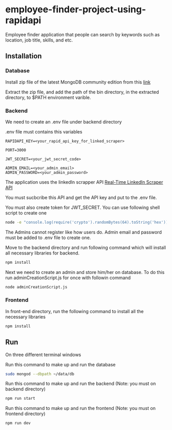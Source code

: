 # employee-finder-project-using-rapidapi


Employee finder application that people can search by keywords such as location, job title, skills, and etc.


## Installation

### Database

Install zip file of the latest MongoDB community edition from this [link](https://www.mongodb.com/try/download/community)

Extract the zip file, and add the path of the bin directory, in the extracted directory, to $PATH environment varible.


### Backend


We need to create an .env file under backend directory

.env file must contains this variables

```.env
RAPIDAPI_KEY=<your_rapid_api_key_for_linked_scraper>

PORT=3000

JWT_SECRET=<your_jwt_secret_code>

ADMIN_EMAIL=<your_admin_email>
ADMIN_PASSWORD=<your_admin_password>
```

The application uses the linkedIn scrapper API [Real-Time LinkedIn Scraper API](https://rapidapi.com/rockapis-rockapis-default/api/linkedin-data-api/playground/apiendpoint_9f96c711-89f5-4866-8481-f36f459ff098)

You must sucbcribe this API and get the API key and put to the .env file.

You must also create token for JWT_SECRET. You can use following shell script to create one

```bash
node -e "console.log(require('crypto').randomBytes(64).toString('hex'))"
```


The Admins cannot register like how users do. Admin email and password must be added to .env file to create one.


Move to the backend directory and run following command which will install all necessary libraries for backend.
```bash
npm install
```


Next we need to create an admin and store him/her on database. To do this run adminCreationScript.js for once with followin command
```bash
node adminCreationScript.js
```


### Frontend

In front-end directory, run the following command to install all the necessary libraries

```bash
npm install
```



## Run

On three different terminal windows

Run this command to make up and run the database
```bash
sudo mongod --dbpath ~/data/db
```



Run this command to make up and run the backend (Note: you must on backend directory)
```bash
npm run start
```


Run this command to make up and run the frontend (Note: you must on frontend directory)
```bash
npm run dev
```


